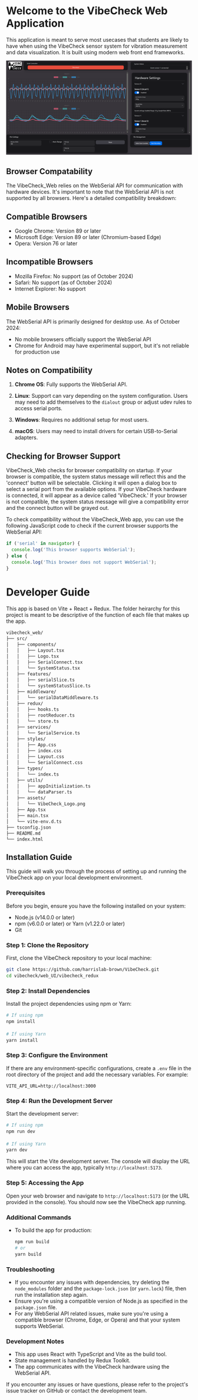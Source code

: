 # Welcome to the VibeCheck Web Application

This application is meant to serve most usecases that students are likely to have when using the VibeCheck sensor system for vibration measurement and data visualization. It is built using modern web front end frameworks.

<p align="center">
  <img src="./src/public/VibeCheck_Web_example.png" >
</p>

## Browser Compatability
The VibeCheck_Web relies on the WebSerial API for communication with hardware devices. It's important to note that the WebSerial API is not supported by all browsers. Here's a detailed compatibility breakdown:

## Compatible Browsers

- Google Chrome: Version 89 or later
- Microsoft Edge: Version 89 or later (Chromium-based Edge)
- Opera: Version 76 or later

## Incompatible Browsers

- Mozilla Firefox: No support (as of October 2024)
- Safari: No support (as of October 2024)
- Internet Explorer: No support

## Mobile Browsers

The WebSerial API is primarily designed for desktop use. As of October 2024:

- No mobile browsers officially support the WebSerial API
- Chrome for Android may have experimental support, but it's not reliable for production use

## Notes on Compatibility

1. **Chrome OS**: Fully supports the WebSerial API.

2. **Linux**: Support can vary depending on the system configuration. Users may need to add themselves to the `dialout` group or adjust udev rules to access serial ports.

3. **Windows**: Requires no additional setup for most users.

4. **macOS**: Users may need to install drivers for certain USB-to-Serial adapters.


## Checking for Browser Support

VibeCheck_Web checks for browser compatibility on startup. If your browser is compatible, the system status message will reflect this and the 'connect' button will be selectable. Clicking it will open a dialog box to select a serial port from the available options. If your VibeCheck hardware is connected, it will appear as a device called 'VibeCheck.' If your browser is not compatible, the system status message will give a compatibility error and the connect button will be grayed out.

To check compatibility without the VibeCheck_Web app, you can use the following JavaScript code to check if the current browser supports the WebSerial API:

```javascript
if ('serial' in navigator) {
  console.log('This browser supports WebSerial');
} else {
  console.log('This browser does not support WebSerial');
}
```


# Developer Guide

This app is based on Vite + React + Redux. The folder heirarchy for this project is meant to be descriptive of the function of each file that makes up the app.

```
vibecheck_web/
├── src/
│   ├── components/
│   │   ├── Layout.tsx
│   │   ├── Logo.tsx
│   │   ├── SerialConnect.tsx
│   │   └── SystemStatus.tsx
│   ├── features/
│   │   ├── serialSlice.ts
│   │   └── systemStatusSlice.ts
│   ├── middleware/
│   │   └── serialDataMiddleware.ts
│   ├── redux/
│   │   ├── hooks.ts
│   │   ├── rootReducer.ts
│   │   └── store.ts
│   ├── services/
│   │   └── SerialService.ts
│   ├── styles/
│   │   ├── App.css
│   │   ├── index.css
│   │   ├── Layout.css
│   │   └── SerialConnect.css
│   ├── types/
│   │   └── index.ts
│   ├── utils/
│   │   ├── appInitialization.ts
│   │   └── dataParser.ts
│   ├── assets/
│   │   └── VibeCheck_Logo.png
│   ├── App.tsx
│   ├── main.tsx
│   └── vite-env.d.ts
├── tsconfig.json
├── README.md
└── index.html
```


## Installation Guide

This guide will walk you through the process of setting up and running the VibeCheck app on your local development environment.

### Prerequisites

Before you begin, ensure you have the following installed on your system:

- Node.js (v14.0.0 or later)
- npm (v6.0.0 or later) or Yarn (v1.22.0 or later)
- Git

### Step 1: Clone the Repository

First, clone the VibeCheck repository to your local machine:

```bash
git clone https://github.com/harrislab-brown/VibeCheck.git
cd vibecheck/web_UI/vibecheck_redux
```

### Step 2: Install Dependencies

Install the project dependencies using npm or Yarn:

```bash
# If using npm
npm install

# If using Yarn
yarn install
```

### Step 3: Configure the Environment

If there are any environment-specific configurations, create a `.env` file in the root directory of the project and add the necessary variables. For example:

```
VITE_API_URL=http://localhost:3000
```

### Step 4: Run the Development Server

Start the development server:

```bash
# If using npm
npm run dev

# If using Yarn
yarn dev
```

This will start the Vite development server. The console will display the URL where you can access the app, typically `http://localhost:5173`.

### Step 5: Accessing the App

Open your web browser and navigate to `http://localhost:5173` (or the URL provided in the console). You should now see the VibeCheck app running.

### Additional Commands

- To build the app for production:
  ```bash
  npm run build
  # or
  yarn build
  ```

### Troubleshooting

- If you encounter any issues with dependencies, try deleting the `node_modules` folder and the `package-lock.json` (or `yarn.lock`) file, then run the installation step again.
- Ensure you're using a compatible version of Node.js as specified in the `package.json` file.
- For any WebSerial API related issues, make sure you're using a compatible browser (Chrome, Edge, or Opera) and that your system supports WebSerial.

### Development Notes

- This app uses React with TypeScript and Vite as the build tool.
- State management is handled by Redux Toolkit.
- The app communicates with the VibeCheck hardware using the WebSerial API.

If you encounter any issues or have questions, please refer to the project's issue tracker on GitHub or contact the development team.
